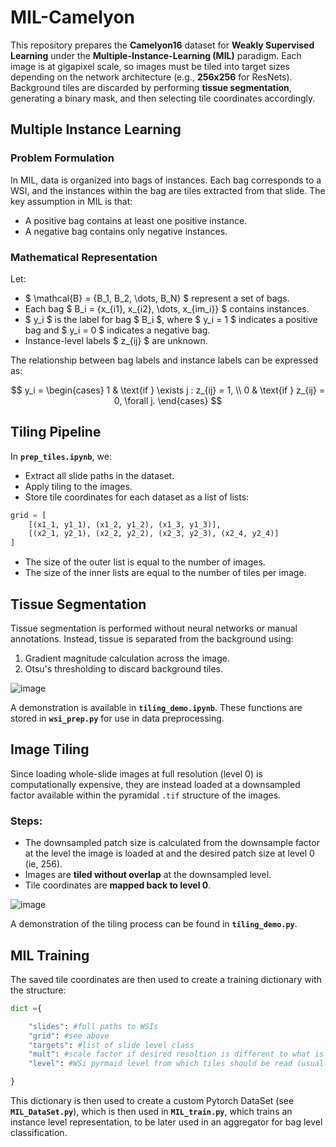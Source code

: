 # MIL-Camelyon

This repository prepares the **Camelyon16** dataset for **Weakly Supervised Learning** under the **Multiple-Instance-Learning (MIL)** paradigm. Each image is at gigapixel scale, so images must be tiled into target sizes depending on the network architecture (e.g., **256x256** for ResNets). Background tiles are discarded by performing **tissue segmentation**, generating a binary mask, and then selecting tile coordinates accordingly. 

## Multiple Instance Learning 

### Problem Formulation
In MIL, data is organized into bags of instances. Each bag corresponds to a WSI, and the instances within the bag are tiles extracted from that slide. The key assumption in MIL is that:
  - A positive bag contains at least one positive instance.
  - A negative bag contains only negative instances.

### Mathematical Representation
Let:
  - $ \mathcal{B} = \{B_1, B_2, \dots, B_N\} $ represent a set of bags.
  - Each bag $ B_i = \{x_{i1}, x_{i2}, \dots, x_{im_i}\} $ contains instances.
  - $ y_i $ is the label for bag $ B_i $, where $ y_i = 1 $ indicates a positive bag and $ y_i = 0 $ indicates a negative bag.
  - Instance-level labels $ z_{ij} $ are unknown.

The relationship between bag labels and instance labels can be expressed as:

$$
y_i =
\begin{cases}
1 & \text{if } \exists j : z_{ij} = 1, \\
0 & \text{if } z_{ij} = 0, \forall j.
\end{cases}
$$



## Tiling Pipeline

In **`prep_tiles.ipynb`**, we:
- Extract all slide paths in the dataset.
- Apply tiling to the images.
- Store tile coordinates for each dataset as a list of lists:

```python
grid = [
    [(x1_1, y1_1), (x1_2, y1_2), (x1_3, y1_3)],
    [(x2_1, y2_1), (x2_2, y2_2), (x2_3, y2_3), (x2_4, y2_4)]
]
```

- The size of the outer list is equal to the number of images.
- The size of the inner lists are equal to the number of tiles per image.

## Tissue Segmentation

Tissue segmentation is performed without neural networks or manual annotations. Instead, tissue is separated from the background using:
1. Gradient magnitude calculation across the image.
2. Otsu's thresholding to discard background tiles.

![image](https://github.com/user-attachments/assets/7efba910-4d16-4dfb-abdc-786350c5bfc4)


A demonstration is available in **`tiling_demo.ipynb`**. These functions are stored in **`wsi_prep.py`** for use in data preprocessing.

## Image Tiling

Since loading whole-slide images at full resolution (level 0) is computationally expensive, they are instead loaded at a downsampled factor available within the pyramidal `.tif` structure of the images. 

### Steps:
- The downsampled patch size is calculated from the downsample factor at the level the image is loaded at and the desired patch size at level 0 (ie, 256).
- Images are **tiled without overlap** at the downsampled level.
- Tile coordinates are **mapped back to level 0**.

![image](https://github.com/user-attachments/assets/c14875c2-8c65-4d3a-aacf-0af45c600ce2)


A demonstration of the tiling process can be found in **`tiling_demo.py`**.

## MIL Training

The saved tile coordinates are then used to create a training dictionary with the structure:

```python
dict ={ 

    "slides": #full paths to WSIs
    "grid": #see above
    "targets": #list of slide level class
    "mult": #scale factor if desired resoltion is different to what is saved in the tiff
    "level": #WSi pyrmaid level from which tiles should be read (usually 0)

}
```

This dictionary is then used to create a custom Pytorch DataSet (see **`MIL_DataSet.py`**), which is then used in **`MIL_train.py`**, which trains an instance level representation, to be later used in an aggregator for bag level classification. 

